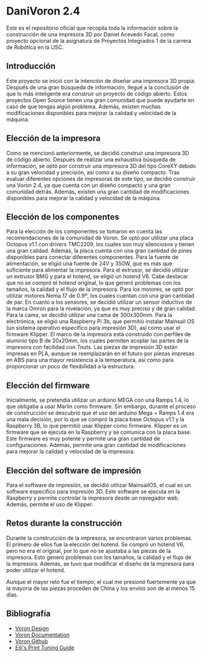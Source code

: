 # DaniVoron 2.4
Este es el repositorio oficial que recopila toda la información sobre la construcción de una impresora 3D por Daniel Acevedo Facal, como proyecto opcional de la asignatura de Proyectos Integrados 1 de la carrera de Robótica en la USC.

## Introducción
Este proyecto se inició con la intención de diseñar una impresora 3D propia. Después de una gran búsqueda de información, llegué a la conclusión de que lo más inteligente era construir un proyecto de código abierto. Estos proyectos Open Source tienen una gran comunidad que puede ayudarte en caso de que tengas algún problema. Además, existen muchas modificaciones disponibles para mejorar la calidad y velocidad de la máquina.

## Elección de la impresora
Como se mencionó anteriormente, se decidió construir una impresora 3D de código abierto. Después de realizar una exhaustiva búsqueda de información, se optó por construir una impresora 3D del tipo CoreXY debido a su gran velocidad y precisión, así como a su diseño compacto. Tras evaluar diferentes opciones de impresoras de este tipo, se decidió construir una Voron 2.4, ya que cuenta con un diseño compacto y una gran comunidad detrás. Además, existen una gran cantidad de modificaciones disponibles para mejorar la calidad y velocidad de la máquina.

## Elección de los componentes
Para la elección de los componentes se tomaron en cuenta las recomendaciones de la comunidad de Voron. Se optó por utilizar una placa Octopus v1.1 con drivers TMC2209, los cuales son muy silenciosos y tienen una gran calidad. Además, la placa cuenta con una gran cantidad de pines disponibles para conectar diferentes componentes. Para la fuente de alimentación, se eligió una fuente de 24V y 350W, que es más que suficiente para alimentar la impresora. Para el extrusor, se decidió utilizar un extrusor BMG y para el hotend, se eligió un hotend V6. Cabe destacar que no se compró el hotend original, lo que generó problemas con los tamaños, la calidad y el flujo de la impresora. Para los motores, se optó por utilizar motores Nema 17 de 0.9º, los cuales cuentan con una gran cantidad de par. En cuanto a los sensores, se decidió utilizar un sensor inductivo de la marca Omron para la nivelación, ya que es muy preciso y de gran calidad. Para la cama, se decidió utilizar una cama de 300x300mm. Para la electrónica, se eligió una Raspberry Pi 3b, que permitió instalar Mainsail OS (un sistema operativo específico para impresión 3D), así como usar el firmware Klipper. El marco de la impresora está construido con perfiles de aluminio tipo B de 20x20mm, los cuales permiten acoplar las partes de la impresora con facilidad con Tnuts. Las piezas de impresión 3D están impresas en PLA, aunque se reemplazarán en el futuro por piezas impresas en ABS para una mayor resistencia a la temperatura, así como para proporcionar un poco de flexibilidad a la estructura.

## Elección del firmware
Inicialmente, se pretendía utilizar un arduino MEGA con una Ramps 1.4, lo que obligaba a usar Marlin como firmware. Sin embargo, durante el proceso de construcción se descubrió que el uso del arduino Mega + Ramps 1.4 era una mala decisión, por lo que se compró la placa base Octopus v1.1 y la Raspberry 3B, lo que permitió usar Klipper como firmware. Klipper es un firmware que se ejecuta en la Raspberry y se comunica con la placa base. Este firmware es muy potente y permite una gran cantidad de configuraciones. Además, permite una gran cantidad de modificaciones para mejorar la calidad y velocidad de la impresora.

## Elección del software de impresión
Para el software de impresión, se decidió utilizar MainsailOS, el cual es un software específico para impresión 3D. Este software se ejecuta en la Raspberry y permite controlar la impresora desde un navegador web. Además, permite el uso de Klipper.

## Retos durante la construcción
Durante la construcción de la impresora, se encontraron varios problemas. El primero de ellos fue la elección del hotend. Se compró un hotend V6, pero no era el original, por lo que no se ajustaba a las piezas de la impresora. Esto generó problemas con los tamaños, la calidad y el flujo de la impresora. Además, se tuvo que modificar el diseño de la impresora para poder utilizar el hotend.

Aunque el mayor reto fue el tiempo, el cual me presionó fuertemente ya que la mayoría de las piezas proceden de China y los envíos son de al menos 15 días.

## Bibliografía
- [Voron Design](https://vorondesign.com/voron2.4)
- [Voron Documentation](https://docs.vorondesign.com/)
- [Voron Github](https://github.com/VoronDesign)
- [Elli's Print Tuning Guide](https://ellis3dp.com/Print-Tuning-Guide/)
